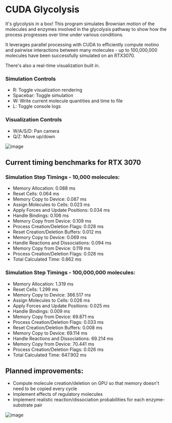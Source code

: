 # CUDA Glycolysis
It's glycolysis in a box! This program simulates Brownian motion of the molecules and enzymes involved in the glycolysis pathway to show how the process progresses over time under various conditions.

It leverages parallel processing with CUDA to efficiently compute motino and pairwise interactions between many molecules - up to 100,000,000 molecules have been successfully simulated on an RTX3070.

There's also a real-time visualization built in.

### Simulation Controls
- R: Toggle visualization rendering
- Spacebar: Toggle simulation
- W: Write current molecule quantities and time to file
- L: Toggle console logs

### Visualization Controls
- W/A/S/D: Pan camera
- Q/Z: Move up/down

![image](https://github.com/user-attachments/assets/2938703b-0125-4657-9808-319b512624f8)


## Current timing benchmarks for RTX 3070
### Simulation Step Timings - 10,000 molecules:
  - Memory Allocation: 0.088 ms
  - Reset Cells: 0.064 ms
  - Memory Copy to Device: 0.087 ms
  - Assign Molecules to Cells: 0.023 ms
  - Apply Forces and Update Positions: 0.034 ms
  - Handle Bindings: 0.106 ms
  - Memory Copy from Device: 0.109 ms
  - Process Creation/Deletion Flags: 0.028 ms
  - Reset Creation/Deletion Buffers: 0.012 ms
  - Memory Copy to Device: 0.069 ms
  - Handle Reactions and Dissociations: 0.094 ms
  - Memory Copy from Device: 0.119 ms
  - Process Creation/Deletion Flags: 0.028 ms
  - Total Calculated Time: 0.862 ms

### Simulation Step Timings - 100,000,000 molecules:
  - Memory Allocation: 1.319 ms
  - Reset Cells: 1.299 ms
  - Memory Copy to Device: 366.517 ms
  - Assign Molecules to Cells: 0.026 ms
  - Apply Forces and Update Positions: 0.025 ms
  - Handle Bindings: 0.009 ms
  - Memory Copy from Device: 69.871 ms
  - Process Creation/Deletion Flags: 0.033 ms
  - Reset Creation/Deletion Buffers: 0.008 ms
  - Memory Copy to Device: 69.114 ms
  - Handle Reactions and Dissociations: 69.214 ms
  - Memory Copy from Device: 70.441 ms
  - Process Creation/Deletion Flags: 0.026 ms
  - Total Calculated Time: 647.902 ms

## Planned improvements:
- Compute molecule creation/deletion on GPU so that memory doesn't need to be copied every cycle
- Implement effects of regulatory molecules
- Implement realistic reaction/dissociation probabilities for each enzyme-substrate pair
  
![image](https://github.com/user-attachments/assets/49a140fe-c049-4b0c-bb02-7a15592f8444)
